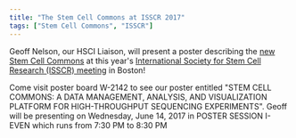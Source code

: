 ```yaml
---
title: "The Stem Cell Commons at ISSCR 2017"
tags: ["Stem Cell Commons", "ISSCR"]
---
```


Geoff Nelson, our HSCI Liaison, will present a poster describing the [new Stem Cell Commons](http://beta.stemcellcommons.org) at this year's [International Society for Stem Cell Research (ISSCR) meeting](http://www.isscr.org/home/annual-meeting/isscr-2017-boston/program) in Boston!

Come visit poster board W-2142 to see our poster entitled "STEM CELL COMMONS: A DATA MANAGEMENT, ANALYSIS, AND VISUALIZATION PLATFORM FOR HIGH-THROUGHPUT SEQUENCING EXPERIMENTS". Geoff will be presenting on Wednesday, June 14, 2017 in POSTER SESSION I-EVEN which runs from 7:30 PM to 8:30 PM 
